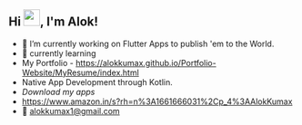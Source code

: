 ## Hi <img src="https://user-images.githubusercontent.com/59159355/131294313-b6d57076-2826-4211-9f1b-edf38c40f166.mp4" width="29px">, I'm Alok!
- 🔭 I’m currently working on Flutter Apps to publish 'em to the World.
- 🌱 currently learning
-  My Portfolio - https://alokkumax.github.io/Portfolio-Website/MyResume/index.html
-  Native App Development through Kotlin.
- *Download my apps* 
-   https://www.amazon.in/s?rh=n%3A1661666031%2Cp_4%3AAlokKumax
- 📱  alokkumax1@gmail.com
